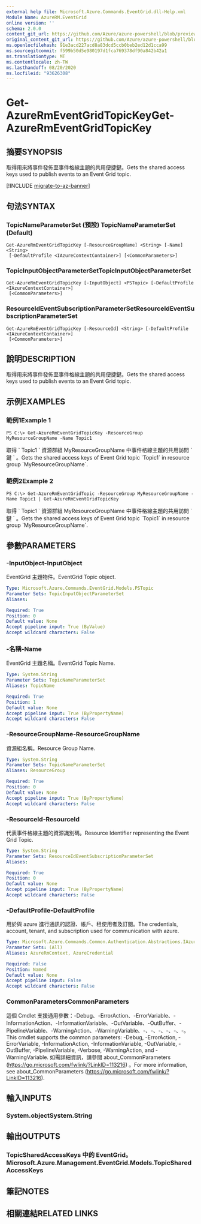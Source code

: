 ```yaml
---
external help file: Microsoft.Azure.Commands.EventGrid.dll-Help.xml
Module Name: AzureRM.EventGrid
online version: ''
schema: 2.0.0
content_git_url: https://github.com/Azure/azure-powershell/blob/preview/src/ResourceManager/EventGrid/Commands.EventGrid/help/Get-AzureRmEventGridTopicKey.md
original_content_git_url: https://github.com/Azure/azure-powershell/blob/preview/src/ResourceManager/EventGrid/Commands.EventGrid/help/Get-AzureRmEventGridTopicKey.md
ms.openlocfilehash: 91e3acd227acd8a83dcd5ccb0beb2ed12d1cca99
ms.sourcegitcommit: f599b50d5e980197d1fca769378df90a842b42a1
ms.translationtype: MT
ms.contentlocale: zh-TW
ms.lasthandoff: 08/20/2020
ms.locfileid: "93626308"
---
```

# <span data-ttu-id="d9678-101">Get-AzureRmEventGridTopicKey</span><span class="sxs-lookup"><span data-stu-id="d9678-101">Get-AzureRmEventGridTopicKey</span></span>

## <span data-ttu-id="d9678-102">摘要</span><span class="sxs-lookup"><span data-stu-id="d9678-102">SYNOPSIS</span></span>
<span data-ttu-id="d9678-103">取得用來將事件發佈至事件格線主題的共用便捷鍵。</span><span class="sxs-lookup"><span data-stu-id="d9678-103">Gets the shared access keys used to publish events to an Event Grid topic.</span></span>

[!INCLUDE [migrate-to-az-banner](../../includes/migrate-to-az-banner.md)]

## <span data-ttu-id="d9678-104">句法</span><span class="sxs-lookup"><span data-stu-id="d9678-104">SYNTAX</span></span>

### <span data-ttu-id="d9678-105">TopicNameParameterSet (預設) </span><span class="sxs-lookup"><span data-stu-id="d9678-105">TopicNameParameterSet (Default)</span></span>
```
Get-AzureRmEventGridTopicKey [-ResourceGroupName] <String> [-Name] <String>
 [-DefaultProfile <IAzureContextContainer>] [<CommonParameters>]
```

### <span data-ttu-id="d9678-106">TopicInputObjectParameterSet</span><span class="sxs-lookup"><span data-stu-id="d9678-106">TopicInputObjectParameterSet</span></span>
```
Get-AzureRmEventGridTopicKey [-InputObject] <PSTopic> [-DefaultProfile <IAzureContextContainer>]
 [<CommonParameters>]
```

### <span data-ttu-id="d9678-107">ResourceIdEventSubscriptionParameterSet</span><span class="sxs-lookup"><span data-stu-id="d9678-107">ResourceIdEventSubscriptionParameterSet</span></span>
```
Get-AzureRmEventGridTopicKey [-ResourceId] <String> [-DefaultProfile <IAzureContextContainer>]
 [<CommonParameters>]
```

## <span data-ttu-id="d9678-108">說明</span><span class="sxs-lookup"><span data-stu-id="d9678-108">DESCRIPTION</span></span>
<span data-ttu-id="d9678-109">取得用來將事件發佈至事件格線主題的共用便捷鍵。</span><span class="sxs-lookup"><span data-stu-id="d9678-109">Gets the shared access keys used to publish events to an Event Grid topic.</span></span>

## <span data-ttu-id="d9678-110">示例</span><span class="sxs-lookup"><span data-stu-id="d9678-110">EXAMPLES</span></span>

### <span data-ttu-id="d9678-111">範例1</span><span class="sxs-lookup"><span data-stu-id="d9678-111">Example 1</span></span>
```
PS C:\> Get-AzureRmEventGridTopicKey -ResourceGroup MyResourceGroupName -Name Topic1
```

<span data-ttu-id="d9678-112">取得 \` Topic1 \` 資源群組 MyResourceGroupName 中事件格線主題的共用訪問 \` 鍵 \` 。</span><span class="sxs-lookup"><span data-stu-id="d9678-112">Gets the shared access keys of Event Grid topic \`Topic1\` in resource group \`MyResourceGroupName\`.</span></span>

### <span data-ttu-id="d9678-113">範例2</span><span class="sxs-lookup"><span data-stu-id="d9678-113">Example 2</span></span>
```
PS C:\> Get-AzureRmEventGridTopic -ResourceGroup MyResourceGroupName -Name Topic1 | Get-AzureRmEventGridTopicKey
```

<span data-ttu-id="d9678-114">取得 \` Topic1 \` 資源群組 MyResourceGroupName 中事件格線主題的共用訪問 \` 鍵 \` 。</span><span class="sxs-lookup"><span data-stu-id="d9678-114">Gets the shared access keys of Event Grid topic \`Topic1\` in resource group \`MyResourceGroupName\`.</span></span>

## <span data-ttu-id="d9678-115">參數</span><span class="sxs-lookup"><span data-stu-id="d9678-115">PARAMETERS</span></span>

### <span data-ttu-id="d9678-116">-InputObject</span><span class="sxs-lookup"><span data-stu-id="d9678-116">-InputObject</span></span>
<span data-ttu-id="d9678-117">EventGrid 主題物件。</span><span class="sxs-lookup"><span data-stu-id="d9678-117">EventGrid Topic object.</span></span>

```yaml
Type: Microsoft.Azure.Commands.EventGrid.Models.PSTopic
Parameter Sets: TopicInputObjectParameterSet
Aliases: 

Required: True
Position: 0
Default value: None
Accept pipeline input: True (ByValue)
Accept wildcard characters: False
```

### <span data-ttu-id="d9678-118">-名稱</span><span class="sxs-lookup"><span data-stu-id="d9678-118">-Name</span></span>
<span data-ttu-id="d9678-119">EventGrid 主題名稱。</span><span class="sxs-lookup"><span data-stu-id="d9678-119">EventGrid Topic Name.</span></span>

```yaml
Type: System.String
Parameter Sets: TopicNameParameterSet
Aliases: TopicName

Required: True
Position: 1
Default value: None
Accept pipeline input: True (ByPropertyName)
Accept wildcard characters: False
```

### <span data-ttu-id="d9678-120">-ResourceGroupName</span><span class="sxs-lookup"><span data-stu-id="d9678-120">-ResourceGroupName</span></span>
<span data-ttu-id="d9678-121">資源組名稱。</span><span class="sxs-lookup"><span data-stu-id="d9678-121">Resource Group Name.</span></span>

```yaml
Type: System.String
Parameter Sets: TopicNameParameterSet
Aliases: ResourceGroup

Required: True
Position: 0
Default value: None
Accept pipeline input: True (ByPropertyName)
Accept wildcard characters: False
```

### <span data-ttu-id="d9678-122">-ResourceId</span><span class="sxs-lookup"><span data-stu-id="d9678-122">-ResourceId</span></span>
<span data-ttu-id="d9678-123">代表事件格線主題的資源識別碼。</span><span class="sxs-lookup"><span data-stu-id="d9678-123">Resource Identifier representing the Event Grid Topic.</span></span>

```yaml
Type: System.String
Parameter Sets: ResourceIdEventSubscriptionParameterSet
Aliases: 

Required: True
Position: 0
Default value: None
Accept pipeline input: True (ByPropertyName)
Accept wildcard characters: False
```

### <span data-ttu-id="d9678-124">-DefaultProfile</span><span class="sxs-lookup"><span data-stu-id="d9678-124">-DefaultProfile</span></span>
<span data-ttu-id="d9678-125">用於與 azure 進行通訊的認證、帳戶、租使用者及訂閱。</span><span class="sxs-lookup"><span data-stu-id="d9678-125">The credentials, account, tenant, and subscription used for communication with azure.</span></span>

```yaml
Type: Microsoft.Azure.Commands.Common.Authentication.Abstractions.IAzureContextContainer
Parameter Sets: (All)
Aliases: AzureRmContext, AzureCredential

Required: False
Position: Named
Default value: None
Accept pipeline input: False
Accept wildcard characters: False
```

### <span data-ttu-id="d9678-126">CommonParameters</span><span class="sxs-lookup"><span data-stu-id="d9678-126">CommonParameters</span></span>
<span data-ttu-id="d9678-127">這個 Cmdlet 支援通用參數：-Debug、-ErrorAction、-ErrorVariable、-InformationAction、-InformationVariable、-OutVariable、-OutBuffer、-PipelineVariable、-WarningAction、-WarningVariable、-、-、-、-、-、-。</span><span class="sxs-lookup"><span data-stu-id="d9678-127">This cmdlet supports the common parameters: -Debug, -ErrorAction, -ErrorVariable, -InformationAction, -InformationVariable, -OutVariable, -OutBuffer, -PipelineVariable, -Verbose, -WarningAction, and -WarningVariable.</span></span> <span data-ttu-id="d9678-128">如需詳細資訊，請參閱 about_CommonParameters (https://go.microsoft.com/fwlink/?LinkID=113216) 。</span><span class="sxs-lookup"><span data-stu-id="d9678-128">For more information, see about_CommonParameters (https://go.microsoft.com/fwlink/?LinkID=113216).</span></span>

## <span data-ttu-id="d9678-129">輸入</span><span class="sxs-lookup"><span data-stu-id="d9678-129">INPUTS</span></span>

### <span data-ttu-id="d9678-130">System.object</span><span class="sxs-lookup"><span data-stu-id="d9678-130">System.String</span></span>

## <span data-ttu-id="d9678-131">輸出</span><span class="sxs-lookup"><span data-stu-id="d9678-131">OUTPUTS</span></span>

### <span data-ttu-id="d9678-132">TopicSharedAccessKeys 中的 EventGrid。</span><span class="sxs-lookup"><span data-stu-id="d9678-132">Microsoft.Azure.Management.EventGrid.Models.TopicSharedAccessKeys</span></span>

## <span data-ttu-id="d9678-133">筆記</span><span class="sxs-lookup"><span data-stu-id="d9678-133">NOTES</span></span>

## <span data-ttu-id="d9678-134">相關連結</span><span class="sxs-lookup"><span data-stu-id="d9678-134">RELATED LINKS</span></span>

